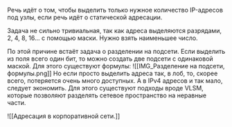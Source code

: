 Речь идёт о том, чтобы выделить только нужное количество IP-адресов под узлы, если речь идёт о статической адресации.

Задача не сильно тривиальная, так как адреса выделяются разрядами, 2, 4, 8, 16... с помощью маски. Нужно взять наименьшее число.

По этой причине встаёт задача о разделении на подсети. Если выделить из поля всего один бит, то можно создать две подсети с одинаковой маской.
Для этого существуют формулы:
![[IMG_Разделение на подсети, формулы.png]]
Но если просто выделить адреса так, в лоб, то, скорее всего, потеряется очень много доступных. А в IPv4 адресов и так мало, следует экономить.
Для этого существуют подходы вроде VLSM, которые позволяют разделять сетевое пространство на неравные части.


![[Адресация в корпоративной сети.]]